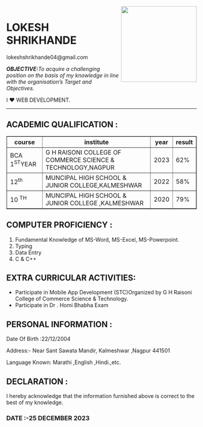 
<html>
<body>
<img src="[WT5.html](https://www.google.com/url?sa=i&url=https%3A%2F%2Fdoraemon.fandom.com%2Fwiki%2FDoraemon&psig=AOvVaw2s03Gu7N3is2qi6iGhygty&ust=1703526471506000&source=images&cd=vfe&opi=89978449&ved=0CBIQjRxqFwoTCPi4kuXQqIMDFQAAAAAdAAAAABAD)" height="200" width="200" align="right"/>
<h1>LOKESH SHRIKHANDE</h1>
<p>lokeshshrikhande04@gmail.com</p>
<p>
<i><b>OBJECTIVE:</b>To acquire a challenging position on the basis of my knowledge in line with the organisation’s Target and Objectives.</i>
</p>
<p>I ❤️ WEB DEVELOPMENT. </p>
<hr>
<h2>ACADEMIC QUALIFICATION :</h2>
<table border="">
<tr>
  <th>course</th>
  <th>institute</th>
  <th>year</th>
  <th>result</th>
</tr>
<tr>

<td>BCA 1<sup>ST</sup>YEAR</td>
<td>G H RAISONI COLLEGE OF COMMERCE SCIENCE & TECHNOLOGY,NAGPUR</td>
<td>2023</td>
<td>62%</td>

</tr>
<tr>

<td>12<sup>th</sup> </td>
<td>MUNCIPAL HIGH SCHOOL & JUNIOR COLLEGE,KALMESHWAR</td>
<td>2022</td>
<td>58%</td>

</tr>
<tr>

<td>10 <sup>TH</sup></td>
<td>MUNCIPAL HIGH SCHOOL & JUNIOR COLLEGE ,KALMESHWAR</td>
<td>2020</td>
<td>79%</td>

</tr>
</table>

<h2>COMPUTER PROFICIENCY :</h2>
<ol>
<li>Fundamental Knowledge of MS-Word, MS-Excel, MS-Powerpoint.
<li>Typing
<li>Data Entry
<li>C & C++ 
</ol>

<h2>EXTRA CURRICULAR ACTIVITIES:</h2>
<ul>
<li>Participate in Mobile App Development (STC)Organized by G H Raisoni College of Commerce Science & Technology.
<li>Participate in Dr . Homi Bhabha Exam 
</ul>
<h2>PERSONAL INFORMATION :</h2>
<p>Date Of Birth :22/12/2004</p>

<p>Address:- Near Sant Sawata Mandir, Kalmeshwar ,Nagpur 441501
</p>
<p>Language Known: Marathi ,English ,Hindi.,etc.</p>


<h2>DECLARATION :</h2>
<p>I hereby acknowledge that the information furnished above is correct to the best of my knowledge.</p>

<h3>DATE :-25 DECEMBER 2023</h3>

<body>
</html>

